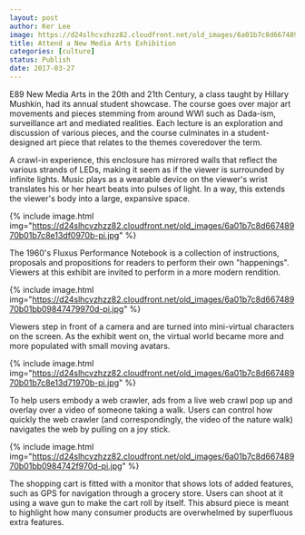 ```yaml
---
layout: post
author: Ker Lee
image: https://d24slhcvzhzz82.cloudfront.net/old_images/6a01b7c8d66748970b01bb09847404970d-pi.jpg
title: Attend a New Media Arts Exhibition
categories: [culture]
status: Publish
date: 2017-03-27
---
```


E89 New Media Arts in the 20th and 21th Century, a class taught by Hillary Mushkin, had its annual student showcase. The course goes over major art movements and pieces stemming from around WWI such as Dada-ism, surveillance art and mediated realities. Each lecture is an exploration and discussion of various pieces, and the course culminates in a student-designed art piece that relates to the themes coveredover the term.

<div class="photo-caption caption-xid-6a01b7c8d66748970b01bb09847404970d" id="caption-xid-6a01b7c8d66748970b01bb09847404970d">A crawl-in experience, this enclosure has mirrored walls that reflect the various strands of LEDs, making it seem as if the viewer is surrounded by infinite lights. Music plays as a wearable device on the viewer's wrist translates his or her heart beats into pulses of light. In a way, this extends the viewer's body into a large, expansive space.


{% include image.html img="https://d24slhcvzhzz82.cloudfront.net/old_images/6a01b7c8d66748970b01b7c8e13df0970b-pi.jpg" %}<div class="photo-caption caption-xid-6a01b7c8d66748970b01b7c8e13df0970b" id="caption-xid-6a01b7c8d66748970b01b7c8e13df0970b">The 1960's Fluxus Performance Notebook is a collection of instructions, proposals and propositions for readers to perform their own "happenings". Viewers at this exhibit are invited to perform in a more modern rendition.


{% include image.html img="https://d24slhcvzhzz82.cloudfront.net/old_images/6a01b7c8d66748970b01bb09847479970d-pi.jpg" %}<div class="photo-caption caption-xid-6a01b7c8d66748970b01bb09847479970d" id="caption-xid-6a01b7c8d66748970b01bb09847479970d">Viewers step in front of a camera and are turned into mini-virtual characters on the screen. As the exhibit went on, the virtual world became more and more populated with small moving avatars.


{% include image.html img="https://d24slhcvzhzz82.cloudfront.net/old_images/6a01b7c8d66748970b01b7c8e13d71970b-pi.jpg" %}<div class="photo-caption caption-xid-6a01b7c8d66748970b01b7c8e13d71970b" id="caption-xid-6a01b7c8d66748970b01b7c8e13d71970b">To help users embody a web crawler, ads from a live web crawl pop up and overlay over a video of someone taking a walk. Users can control how quickly the web crawler (and correspondingly, the video of the nature walk) navigates the web by pulling on a joy stick.


{% include image.html img="https://d24slhcvzhzz82.cloudfront.net/old_images/6a01b7c8d66748970b01bb0984742f970d-pi.jpg" %}<div class="photo-caption caption-xid-6a01b7c8d66748970b01bb0984742f970d" id="caption-xid-6a01b7c8d66748970b01bb0984742f970d">The shopping cart is fitted with a monitor that shows lots of added features, such as GPS for navigation through a grocery store. Users can shoot at it using a wave gun to make the cart roll by itself. This absurd piece is meant to highlight how many consumer products are overwhelmed by superfluous extra features.

